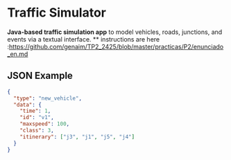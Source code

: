 # Traffic Simulator

**Java-based traffic simulation app** to model vehicles, roads, junctions, and events via a textual interface.
** instructions are here :https://github.com/genaim/TP2_2425/blob/master/practicas/P2/enunciado_en.md

## JSON Example

```json
{
  "type": "new_vehicle",
  "data": {
    "time": 1,
    "id": "v1",
    "maxspeed": 100,
    "class": 3,
    "itinerary": ["j3", "j1", "j5", "j4"]
  }
}
